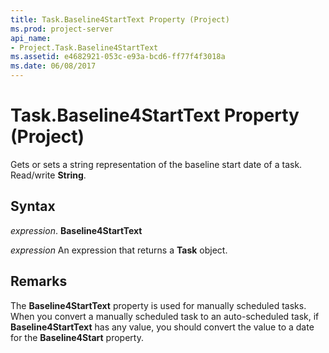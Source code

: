 ```yaml
---
title: Task.Baseline4StartText Property (Project)
ms.prod: project-server
api_name:
- Project.Task.Baseline4StartText
ms.assetid: e4682921-053c-e93a-bcd6-ff77f4f3018a
ms.date: 06/08/2017
---
```



# Task.Baseline4StartText Property (Project)

Gets or sets a string representation of the baseline start date of a task. Read/write **String**.


## Syntax

 _expression_. **Baseline4StartText**

 _expression_ An expression that returns a **Task** object.


## Remarks

The **Baseline4StartText** property is used for manually scheduled tasks. When you convert a manually scheduled task to an auto-scheduled task, if **Baseline4StartText** has any value, you should convert the value to a date for the **Baseline4Start** property.


